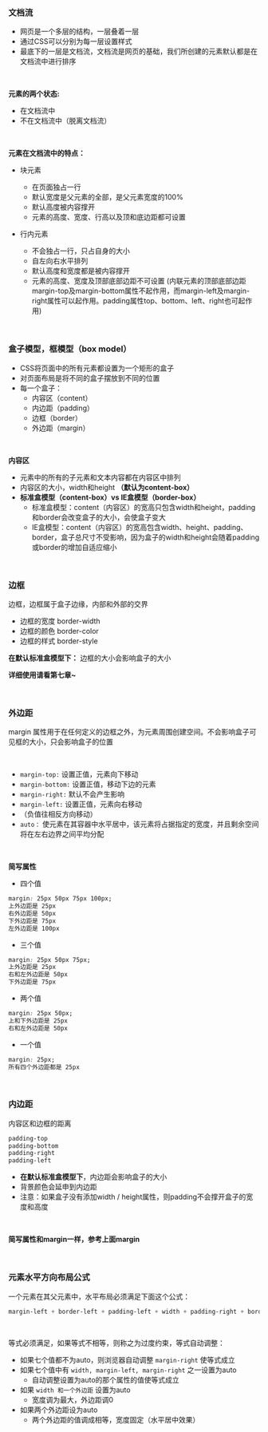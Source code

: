 ### 文档流

- 网页是一个多层的结构，一层叠着一层
- 通过CSS可以分别为每一层设置样式
- 最底下的一层是文档流，文档流是网页的基础，我们所创建的元素默认都是在文档流中进行排序

<br>

**元素的两个状态:**

- 在文档流中
- 不在文档流中（脱离文档流）

<br>

**元素在文档流中的特点：**

- 块元素
    - 在页面独占一行
    - 默认宽度是父元素的全部，是父元素宽度的100%
    - 默认高度被内容撑开
    - 元素的高度、宽度、行高以及顶和底边距都可设置

- 行内元素
    - 不会独占一行，只占自身的大小
    - 自左向右水平排列
    - 默认高度和宽度都是被内容撑开
    - 元素的高度、宽度及顶部底部边距不可设置 (内联元素的顶部底部边距margin-top及margin-bottom属性不起作用，而margin-left及margin-right属性可以起作用。padding属性top、bottom、left、right也可起作用)

<br>

### 盒子模型，框模型（box model）

- CSS将页面中的所有元素都设置为一个矩形的盒子
- 对页面布局是将不同的盒子摆放到不同的位置
- 每一个盒子：
    - 内容区（content）
    - 内边距（padding）
    - 边框（border）
    - 外边距（margin）

<br>

**内容区**

- 元素中的所有的子元素和文本内容都在内容区中排列
- 内容区的大小，width和height **（默认为content-box）**
- **标准盒模型（content-box）vs IE盒模型（border-box）**
    - 标准盒模型：content（内容区）的宽高只包含width和height，padding和border会改变盒子的大小，会使盒子变大
    - IE盒模型：content（内容区）的宽高包含width、height、padding、border，盒子总尺寸不受影响，因为盒子的width和height会随着padding或border的增加自适应缩小

<br>


### 边框

边框，边框属于盒子边缘，内部和外部的交界

- 边框的宽度 border-width
- 边框的颜色 border-color
- 边框的样式 border-style

**在默认标准盒模型下：** 边框的大小会影响盒子的大小

**详细使用请看第七章~**

<br>

### 外边距

margin 属性用于在任何定义的边框之外，为元素周围创建空间。不会影响盒子可见框的大小，只会影响盒子的位置

<br>

- ```margin-top:``` 设置正值，元素向下移动
- ```margin-bottom:``` 设置正值，移动下边的元素
- ```margin-right:``` 默认不会产生影响
- ```margin-left:``` 设置正值，元素向右移动
- （负值往相反方向移动）
- ```auto：``` 使元素在其容器中水平居中，该元素将占据指定的宽度，并且剩余空间将在左右边界之间平均分配

<br>

**简写属性**

- 四个值

```css
margin: 25px 50px 75px 100px;
上外边距是 25px
右外边距是 50px
下外边距是 75px
左外边距是 100px
```

- 三个值

```css
margin: 25px 50px 75px;
上外边距是 25px
右和左外边距是 50px
下外边距是 75px
```

- 两个值

```css
margin: 25px 50px;
上和下外边距是 25px
右和左外边距是 50px
```

- 一个值

```css
margin: 25px;
所有四个外边距都是 25px
```


<br>

### 内边距

内容区和边框的距离

```css
padding-top
padding-bottom
padding-right
padding-left
```

- **在默认标准盒模型下**，内边距会影响盒子的大小
- 背景颜色会延申到内边距
- 注意：如果盒子没有添加width / height属性，则padding不会撑开盒子的宽度和高度

<br>

**简写属性和margin一样，参考上面margin**


<br>


### 元素水平方向布局公式

一个元素在其父元素中，水平布局必须满足下面这个公式：

```css
margin-left + border-left + padding-left + width + padding-right + border-right + margin-right = 父元素内容区的宽度
```

<br>

等式必须满足，如果等式不相等，则称之为过度约束，等式自动调整：

- 如果七个值都不为auto，则浏览器自动调整 ```margin-right``` 使等式成立
- 如果七个值中有 ```width, margin-left, margin-right``` 之一设置为auto
  - 自动调整设置为auto的那个属性的值使等式成立
- 如果 ```width 和一个外边距``` 设置为auto
  - 宽度调为最大，外边距调0
- 如果两个外边距设为auto
  - 两个外边距的值调成相等，宽度固定（水平居中效果）






